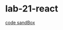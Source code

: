# lab-21-react



[code sandBox](https://codesandbox.io/s/lab-21-component-based-ui-imetl?file=/src/components/counter.js)